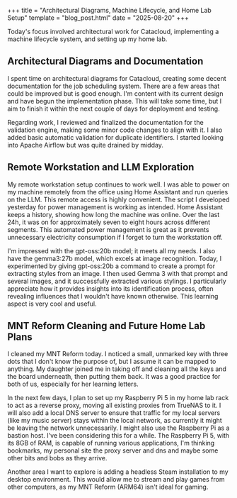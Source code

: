 +++
title = "Architectural Diagrams, Machine Lifecycle, and Home Lab Setup"
template = "blog_post.html"
date = "2025-08-20"
+++

Today's focus involved architectural work for Catacloud, implementing a machine lifecycle system, and setting up my home lab.

## Architectural Diagrams and Documentation

I spent time on architectural diagrams for Catacloud, creating some decent documentation for the job scheduling system. There are a few areas that could be improved but is good enough. I'm content with its current design and have begun the implementation phase. This will take some time, but I aim to finish it within the next couple of days for deployment and testing. 

Regarding work, I reviewed and finalized the documentation for the validation engine, making some minor code changes to align with it. I also added basic automatic validation for duplicate identifiers. I started looking into Apache Airflow but was quite drained by midday.

## Remote Workstation and LLM Exploration

My remote workstation setup continues to work well. I was able to power on my machine remotely from the office using Home Assistant and run queries on the LLM. This remote access is highly convenient. The script I developed yesterday for power management is working as intended. Home Assistant keeps a history, showing how long the machine was online. Over the last 24h, it was on for approximately seven to eight hours across different segments. This automated power management is great as it prevents unnecessary electricity consumption if I forget to turn the workstation off.

I'm impressed with the gpt-oss:20b model; it meets all my needs. I also have the gemma3:27b model, which excels at image recognition. Today, I experimented by giving gpt-oss:20b a command to create a prompt for extracting styles from an image. I then used Gemma 3 with that prompt and several images, and it successfully extracted various stylings. I particularly appreciate how it provides insights into its identification process, often revealing influences that I wouldn't have known otherwise. This learning aspect is very cool and useful.



## MNT Reform Cleaning and Future Home Lab Plans

I cleaned my MNT Reform today. I noticed a small, unmarked key with three dots that I don't know the purpose of, but I assume it can be mapped to anything. My daughter joined me in taking off and cleaning all the keys and the board underneath, then putting them back. It was a good practice for both of us, especially for her learning letters.

In the next few days, I plan to set up my Raspberry Pi 5 in my home lab rack to act as a reverse proxy, moving all existing proxies from TrueNAS to it. I will also add a local DNS server to ensure that traffic for my local servers (like my music server) stays within the local network, as currently it might be leaving the network unnecessarily. I might also use the Raspberry Pi as a bastion host. I've been considering this for a while. The Raspberry Pi 5, with its 8GB of RAM, is capable of running various applications, I'm thinking bookmarks, my personal site the proxy server and dns and maybe some other bits and bobs as they arrive.

Another area I want to explore is adding a headless Steam installation to my desktop environment. This would allow me to stream and play games from other computers, as my MNT Reform (ARM64) isn't ideal for gaming. 

